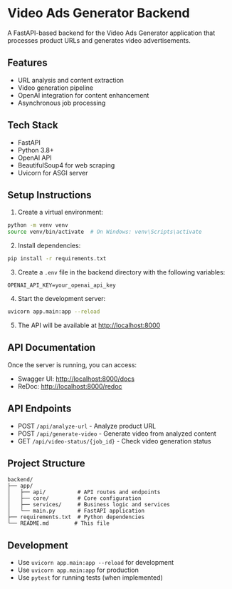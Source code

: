 # Video Ads Generator Backend

A FastAPI-based backend for the Video Ads Generator application that processes product URLs and generates video advertisements.

## Features

- URL analysis and content extraction
- Video generation pipeline
- OpenAI integration for content enhancement
- Asynchronous job processing

## Tech Stack

- FastAPI
- Python 3.8+
- OpenAI API
- BeautifulSoup4 for web scraping
- Uvicorn for ASGI server

## Setup Instructions

1. Create a virtual environment:

```bash
python -m venv venv
source venv/bin/activate  # On Windows: venv\Scripts\activate
```

2. Install dependencies:

```bash
pip install -r requirements.txt
```

3. Create a `.env` file in the backend directory with the following variables:

```
OPENAI_API_KEY=your_openai_api_key
```

4. Start the development server:

```bash
uvicorn app.main:app --reload
```

5. The API will be available at [http://localhost:8000](http://localhost:8000)

## API Documentation

Once the server is running, you can access:

- Swagger UI: [http://localhost:8000/docs](http://localhost:8000/docs)
- ReDoc: [http://localhost:8000/redoc](http://localhost:8000/redoc)

## API Endpoints

- POST `/api/analyze-url` - Analyze product URL
- POST `/api/generate-video` - Generate video from analyzed content
- GET `/api/video-status/{job_id}` - Check video generation status

## Project Structure

```
backend/
├── app/
│   ├── api/          # API routes and endpoints
│   ├── core/         # Core configuration
│   ├── services/     # Business logic and services
│   └── main.py       # FastAPI application
├── requirements.txt  # Python dependencies
└── README.md        # This file
```

## Development

- Use `uvicorn app.main:app --reload` for development
- Use `uvicorn app.main:app` for production
- Use `pytest` for running tests (when implemented)
